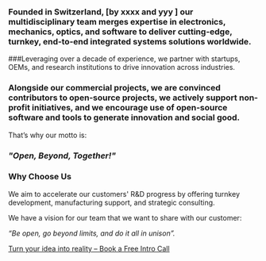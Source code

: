 ### Founded in Switzerland, [by xxxx and yyy ] our multidisciplinary team merges expertise in electronics, mechanics, optics, and software to deliver cutting-edge, turnkey, end‑to‑end integrated systems solutions worldwide. 

###Leveraging over a decade of experience, we partner with startups, OEMs, and research institutions to drive innovation across industries. 

### Alongside our commercial projects, we are convinced contributors to open‑source projects, we actively support non-profit initiatives, and we encourage use of open-source software and tools to generate innovation and social good. 

That’s why our motto is: 
### ***"Open, Beyond, Together!"***

### **Why Choose Us**

We aim to accelerate our customers' R&D progress by offering turnkey development, manufacturing support, and strategic consulting.  

We have a vision for our team that we want to share with our customer: 

*“Be open, go beyond limits, and do it all in unison”.*

[Turn your idea into reality – Book a Free Intro Call](mailto:info@dd-solve.com)